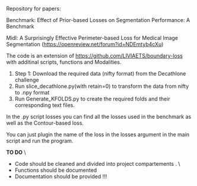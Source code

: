 Repository for papers:

Benchmark: Effect of Prior-based Losses on Segmentation Performance: A Benchmark

Midl: A Surprisingly Effective Perimeter-based Loss for Medical Image Segmentation (https://openreview.net/forum?id=NDEmtyb4cXu)

The code is an extension of https://github.com/LIVIAETS/boundary-loss with additinal scripts, functions and Modalities. 
1. Step 1: Download the required data (nifty format) from the Decathlone challenge
2. Run slice_decathlone.py(with retain=0) to transform the data from nifty to .npy format 
3. Run Generate_KFOLDS.py to create the required folds and their corresponding text files. 


In the .py script losses you can find all the losses used in the benchmark as well as the Contour-based loss. 

You can just plugin the name of the loss in the losses argument in the main script and run the program. 


**TO DO** \\
- Code should be cleaned and divided into project compartements . \\
- Functions should be documented
- Documentation should be provided !!! 
